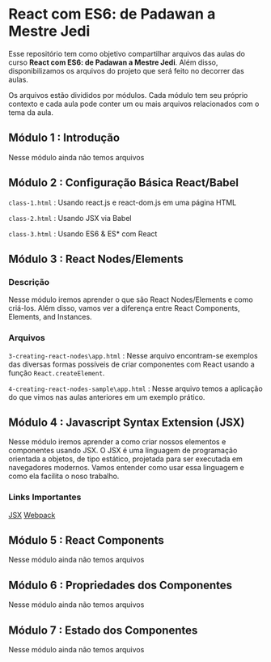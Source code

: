 # React com ES6: de Padawan a Mestre Jedi

Esse repositório tem como objetivo compartilhar arquivos das aulas do curso **React com ES6: de Padawan a Mestre Jedi**. Além disso, disponibilizamos os arquivos
do projeto que será feito no decorrer das aulas. 

Os arquivos estão divididos por módulos. Cada módulo tem seu próprio contexto e cada aula pode conter um ou mais arquivos 
relacionados com o tema da aula.

## Módulo 1 : Introdução

Nesse módulo ainda não temos arquivos

## Módulo 2 : Configuração Básica React/Babel

`class-1.html` : Usando react.js e react-dom.js em uma página HTML

`class-2.html` : Usando JSX via Babel

`class-3.html` : Usando ES6 & ES* com React

## Módulo 3 : React Nodes/Elements    

### Descrição ###
Nesse módulo iremos aprender o que são React Nodes/Elements e como criá-los. Além disso, vamos ver a diferença entre 
React Components, Elements, and Instances. 

### Arquivos ###
`3-creating-react-nodes\app.html` : Nesse arquivo encontram-se exemplos das diversas formas possíveis de criar componentes com React 
usando a função `React.createElement`.  

`4-creating-react-nodes-sample\app.html` : Nesse arquivo temos a aplicação do que vimos nas aulas anteriores em um exemplo prático.  

## Módulo 4 : Javascript Syntax Extension (JSX)    

Nesse módulo iremos aprender a como criar nossos elementos e componentes usando JSX. O JSX é uma linguagem de programação
orientada a objetos, de tipo estático, projetada para ser executada em navegadores modernos. Vamos entender como usar essa linguagem
e como ela facilita o noso trabalho. 

### Links Importantes ###
[JSX](https://jsx.github.io/)
[Webpack](https://webpack.js.org/)

## Módulo 5 : React Components
  
Nesse módulo ainda não temos arquivos

## Módulo 6 : Propriedades dos Componentes    

Nesse módulo ainda não temos arquivos

## Módulo 7 : Estado dos Componentes
    
Nesse módulo ainda não temos arquivos




